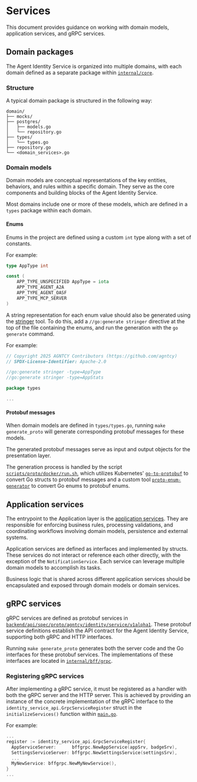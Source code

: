 # Services

This document provides guidance on working with domain models, application services, and gRPC services.

## Domain packages

The Agent Identity Service is organized into multiple domains, with each domain defined as a separate package within [`internal/core`](https://github.com/agntcy/identity-service/tree/main/backend/internal/core).

### Structure

A typical domain package is structured in the following way:

```text
domain/
├── mocks/
├── postgres/
│   ├── models.go
│   └── repository.go
├── types/
│   └── types.go
├── repository.go
└── <domain_services>.go
```

### Domain models

Domain models are conceptual representations of the key entities, behaviors, and rules within a specific domain. They serve as the core components and building blocks of the Agent Identity Service.

Most domains include one or more of these models, which are defined in a `types` package within each domain.

#### Enums

Enums in the project are defined using a custom `int` type along with a set of constants.

For example:

```go
type AppType int

const (
	APP_TYPE_UNSPECIFIED AppType = iota
	APP_TYPE_AGENT_A2A
	APP_TYPE_AGENT_OASF
	APP_TYPE_MCP_SERVER
)
```

A string representation for each enum value should also be generated using the [stringer](https://pkg.go.dev/golang.org/x/tools/cmd/stringer) tool. To do this, add a `//go:generate stringer` directive at the top of the file containing the enums, and run the generation with the `go generate` command.

For example:

```go
// Copyright 2025 AGNTCY Contributors (https://github.com/agntcy)
// SPDX-License-Identifier: Apache-2.0

//go:generate stringer -type=AppType
//go:generate stringer -type=AppStats

package types

...
```

#### Protobuf messages

When domain models are defined in `types/types.go`, running `make generate_proto` will generate corresponding protobuf messages for these models.

The generated protobuf messages serve as input and output objects for the presentation layer.

The generation process is handled by the script [`scripts/proto/docker/run.sh`](https://github.com/agntcy/identity-service/blob/main/scripts/proto/docker/run.sh), which utilizes Kubernetes' [`go-to-protobuf`](https://github.com/kubernetes/code-generator/tree/master/cmd/go-to-protobuf) to convert Go structs to protobuf messages and a custom tool [`proto-enum-generator`](https://github.com/agntcy/identity-service/tree/main/scripts/proto/proto-enum-generator) to convert Go enums to protobuf enums.

## Application services

The entrypoint to the Application layer is the [application services](https://github.com/agntcy/identity-service/tree/main/backend/internal/bff). They are responsible for enforcing business rules, processing validations, and coordinating workflows involving domain models, persistence and external systems.

Application services are defined as interfaces and implemented by structs. These services do not interact or reference each other directly, with the exception of the `NotificationService`. Each service can leverage multiple domain models to accomplish its tasks.

Business logic that is shared across different application services should be encapsulated and exposed through domain models or domain services.

## gRPC services

gRPC services are defined as protobuf services in [`backend/api/spec/proto/agntcy/identity/service/v1alpha1`](https://github.com/agntcy/identity-service/tree/main/backend/api/spec/proto/agntcy/identity/service/v1alpha1). These protobuf service definitions establish the API contract for the Agent Identity Service, supporting both gRPC and HTTP interfaces.

Running `make generate_proto` generates both the server code and the Go interfaces for these protobuf services. The implementations of these interfaces are located in [`internal/bff/grpc`](https://github.com/agntcy/identity-service/tree/main/backend/internal/bff/grpc).

### Registering gRPC services

After implementing a gRPC service, it must be registered as a handler with both the gRPC server and the HTTP server. This is achieved by providing an instance of the concrete implementation of the gRPC interface to the `identity_service_api.GrpcServiceRegister` struct in the `initializeServices()` function within [`main.go`](https://github.com/agntcy/identity-service/blob/main/backend/cmd/bff/main.go).

For example:

```go
...
register := identity_service_api.GrpcServiceRegister{
  AppServiceServer:      bffgrpc.NewAppService(appSrv, badgeSrv),
  SettingsServiceServer: bffgrpc.NewSettingsService(settingsSrv),
  ...
  MyNewService: bffgrpc.NewMyNewService(),
}
...
```
